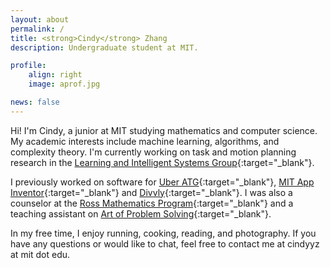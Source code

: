 ```yaml
---
layout: about
permalink: /
title: <strong>Cindy</strong> Zhang
description: Undergraduate student at MIT.

profile:
    align: right
    image: aprof.jpg

news: false
---
```


Hi! I'm Cindy, a junior at MIT studying mathematics and computer science. My academic interests include machine learning, algorithms, and complexity theory. I'm currently working on task and motion planning research in the [Learning and Intelligent Systems Group](http://lis.csail.mit.edu/web/){:target="\_blank"}.

I previously worked on software for [Uber ATG](https://www.uber.com/us/en/atg/){:target="\_blank"}, [MIT App Inventor](https://appinventor.mit.edu/explore/){:target="\_blank"} and [Divvly](https://divvly.com/){:target="\_blank"}. I was also a counselor at the [Ross Mathematics Program](https://rossprogram.org/){:target="\_blank"} and a teaching assistant on [Art of Problem Solving](https://artofproblemsolving.com/){:target="\_blank"}.

In my free time, I enjoy running, cooking, reading, and photography. If you have any questions or would like to chat, feel free to contact me at cindyyz at mit dot edu.
